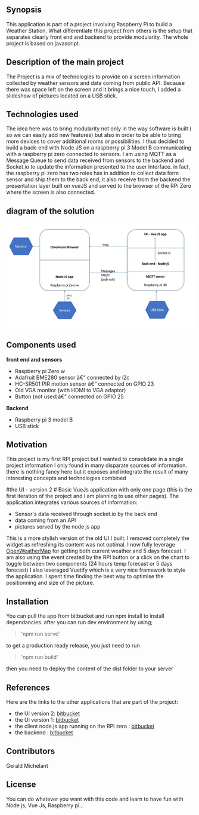 ## Synopsis

This application is part of a project involving Raspberry Pi to build a Weather Station. What differentiate this project from others is the setup that separates clearly front end and backend to provide modularity. The whole project is based on javascript.

## Description of the main project
The Project is a mix of technologies to provide on a screen information collected by weather sensors and data coming from public API. Because there was space left on the screen and it brings a nice touch, I added a slideshow of pictures located on a USB stick.

## Technologies used
The idea here was to bring modularity not only in the way software is built ( so we can easily add new features) but also in order to be able to bring more devices to cover additional rooms or possibilities. I thus decided to build a back-end with Node JS on a raspberry pi 3 Model B communicating with a raspberry pi zero connected to sensors. I am using MQTT as a Message Queue to send data received from sensors to the backend and Socket.io to update the information presented to the user Interface. in fact, the raspberry pi zero has two roles has in addition to collect data form sensor and ship them to the back end, it also receive from the backend the presentation layer built on vueJS and served to the browser of the RPi Zero where the screen is also connected.

## diagram of the solution
![diagram](/diagram-weather.jpg)

## Components used

**front end and sensors**

* Raspberry pi Zero w
* Adafruit BME280 sensor â€“ connected by i2c 
* HC-SR501 PIR motion sensor â€“ connected on GPIO 23
* Old VGA monitor (with HDMI to VGA adaptor)
* Button (not used)â€“ connected on GPIO 25 

**Backend**

* Raspberry pi 3 model B
* USB stick


## Motivation

This project is my first RPI project but I wanted to consolidate in a single project information I only found in many disparate sources of information. there is nothing fancy here but it exposes and integrate the result of many interesting concepts and technologies combined

#the UI - version 2 #
 Basic VueJs application with only one page (this is the first iteration of the project and I am planning to use other pages). The application integrates various sources of information:

 * Sensor's data received through socket.io by the back end
 * data coming from an API
 * pictures served by the node js app

This is a more stylish version of the old UI I built. I removed completely the widget as refreshing its content was not optimal. I now fully leverage [OpenWeatherMap](https://openweathermap.org/) for getting both current weather and 5 days forecast.  I am also using the event created by the RPI button or a click on the chart to toggle between two components (24 hours temp forecast or 5 days forecast)
I also leveraged Vuetify which is a very nice framework to style the application. I spent time finding the best way to optimise the positionning and size of the picture.



## Installation

You can pull the app from bitbucket and run npm install to install dependancies. 
after you can run dev environment by using; 
> 'npm run serve'

to get a production ready release, you just need to run 
> 'npm run build'

then you need to deploy the content of the dist folder to your server


## References

Here are the links to the other applications that are part of the project:

* the UI version 2: [bitbucket](https://bitbucket.org/gegeraptor/weather-ui/src/master/)
* the UI version 1: [bitbucket](https://bitbucket.org/gegeraptor/weather-ui/src/master/)
* the client node.js app running on the RPI zero : [bitbucket](https://bitbucket.org/gegeraptor/weather-client/src/master/)
* the backend : [bitbucket](https://bitbucket.org/gegeraptor/weather-server/src/master/)


## Contributors

Gerald Michelant

## License
You can do whatever you want with this code and learn to have fun with Node js, Vue Js, Raspberry pi...